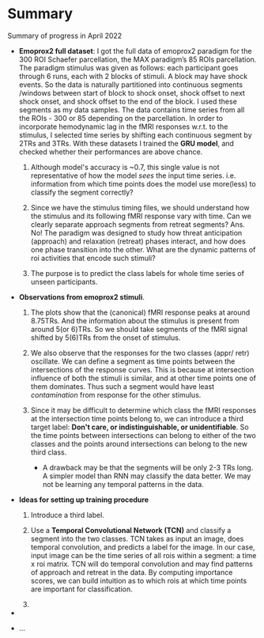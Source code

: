 Summary
===============================

Summary of progress in April 2022

- **Emoprox2 full dataset**:
    I got the full data of emoprox2 paradigm for the 300 ROI Schaefer parcellation, the MAX paradigm’s 85 ROIs parcellation. 
    The paradigm stimulus was given as follows: each participant goes through 6 runs, each with 2 blocks of stimuli. A block may have shock events. So the data is naturally partitioned into continuous segments /windows between start of block to shock onset, shock offset to next shock onset, and shock offset to the end of the block. 
    I used these segments as my data samples. The data contains time series from all the ROIs - 300 or 85 depending on the parcellation.
    In order to incorporate hemodynamic lag in the fMRI responses w.r.t. to the stimulus, I selected time series by shifting each continuous segment by 2TRs and 3TRs.
    With these datasets I trained the **GRU model**, and checked whether their performances are above chance.

    1. Although model's accuracy is ~0.7, this single value is not representative of how the model *sees* the input time series. i.e. information from which time points does the model use more(less) to classify the segment correctly?

    2. Since we have the stimulus timing files, we should understand how the stimulus and its following fMRI response vary with time. Can we clearly separate approach segments from retreat segments? Ans. No! The paradigm was designed to study how threat anticipation (approach) and relaxation (retreat) phases interact, and how does one phase transition into the other. What are the dynamic patterns of roi activities that encode such stimuli?

    3. The purpose is to predict the class labels for whole time series of unseen participants.

- **Observations from emoprox2 stimuli**. [](./02-understanding_emoprox2_stimulus.ipynb)
    1. The plots show that the (canonical) fMRI response peaks at around 8.75TRs. And the information about the stimulus is present from around 5(or 6)TRs. So we should take segments of the fMRI signal shifted by 5(6)TRs from the onset of stimulus. 

    2. We also observe that the responses for the two classes (appr/ retr) oscillate. We can define a segment as time points between the intersections of the response curves. This is because at intersection influence of both the stimuli is similar, and at other time points one of them dominates. Thus such a segment would have least *contamination* from response for the other stimulus.

    3. Since it may be difficult to determine which class the fMRI responses at the intersection time points belong to, we can introduce a third target label: **Don't care, or indistinguishable, or unidentifiable**. So the time points between intersections can belong to either of the two classes and the points around intersections can belong to the new third class. 
        - A drawback may be that the segments will be only 2-3 TRs long. A simpler model than RNN may classify the data better. We may not be learning any temporal patterns in the data.

- **Ideas for setting up training procedure**
    1. Introduce a third label.

    2. Use a **Temporal Convolutional Network (TCN)** and classify a segment into the two classes. TCN takes as input an image, does temporal convolution, and predicts a label for the image. In our case, input image can be the time series of all rois within a segment: a time x roi matrix. TCN will do temporal convolution and may find patterns of approach and retreat in the data. By computing importance scores, we can build intuition as to which rois at which time points are important for classification. 

    3. 


- 

- ...
